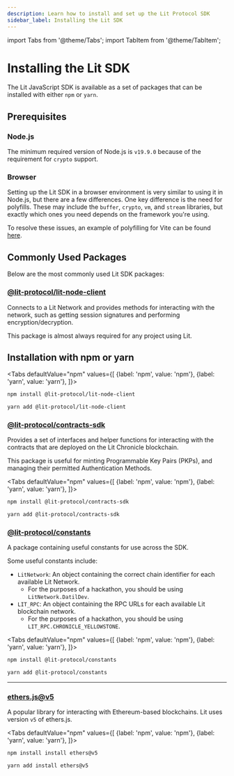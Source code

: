 ```yaml
---
description: Learn how to install and set up the Lit Protocol SDK
sidebar_label: Installing the Lit SDK
---
```


import Tabs from '@theme/Tabs';
import TabItem from '@theme/TabItem';

# Installing the Lit SDK

The Lit JavaScript SDK is available as a set of packages that can be installed with either `npm` or `yarn`.

## Prerequisites

### Node.js

The minimum required version of Node.js is `v19.9.0` because of the requirement for `crypto` support.

### Browser

Setting up the Lit SDK in a browser environment is very similar to using it in Node.js, but there are a few differences. One key difference is the need for polyfills. These may include the `buffer`, `crypto`, `vm`, and `stream` libraries, but exactly which ones you need depends on the framework you're using.

To resolve these issues, an example of polyfilling for Vite can be found [here](https://github.com/LIT-Protocol/developer-guides-code/blob/master/starter-guides/browser/vite.config.ts).

## Commonly Used Packages

Below are the most commonly used Lit SDK packages:


### [@lit-protocol/lit-node-client](https://v6-api-doc-lit-js-sdk.vercel.app/modules/lit_node_client_src.html)

Connects to a Lit Network and provides methods for interacting with the network, such as getting session signatures and performing encryption/decryption.

This package is almost always required for any project using Lit.

## Installation with npm or yarn

<Tabs
defaultValue="npm"
values={[
{label: 'npm', value: 'npm'},
{label: 'yarn', value: 'yarn'},
]}>
<TabItem value="npm">

```bash
npm install @lit-protocol/lit-node-client
```

</TabItem>

<TabItem value="yarn">

```bash
yarn add @lit-protocol/lit-node-client
```

</TabItem>
</Tabs>

### [@lit-protocol/contracts-sdk](https://v6-api-doc-lit-js-sdk.vercel.app/modules/contracts_sdk_src.html)

Provides a set of interfaces and helper functions for interacting with the contracts that are deployed on the Lit Chronicle blockchain.

This package is useful for minting Programmable Key Pairs (PKPs), and managing their permitted Authentication Methods.

<Tabs
defaultValue="npm"
values={[
{label: 'npm', value: 'npm'},
{label: 'yarn', value: 'yarn'},
]}>
<TabItem value="npm">

```bash
npm install @lit-protocol/contracts-sdk
```

</TabItem>

<TabItem value="yarn">

```bash
yarn add @lit-protocol/contracts-sdk
```

</TabItem>
</Tabs>

### [@lit-protocol/constants](https://v6-api-doc-lit-js-sdk.vercel.app/modules/constants_src.html)

A package containing useful constants for use across the SDK.

Some useful constants include:

- `LitNetwork`: An object containing the correct chain identifier for each available Lit Network.
  - For the purposes of a hackathon, you should be using `LitNetwork.DatilDev`.
- `LIT_RPC`: An object containing the RPC URLs for each available Lit blockchain network.
  - For the purposes of a hackathon, you should be using `LIT_RPC.CHRONICLE_YELLOWSTONE`.

<Tabs
defaultValue="npm"
values={[
{label: 'npm', value: 'npm'},
{label: 'yarn', value: 'yarn'},
]}>
<TabItem value="npm">

```bash
npm install @lit-protocol/constants
```

</TabItem>

<TabItem value="yarn">

```bash
yarn add @lit-protocol/constants
```

</TabItem>
</Tabs>

---

### [ethers.js@v5](https://docs.ethers.org/v5/)

A popular library for interacting with Ethereum-based blockchains. Lit uses version `v5` of ethers.js.

<Tabs
defaultValue="npm"
values={[
{label: 'npm', value: 'npm'},
{label: 'yarn', value: 'yarn'},
]}>
<TabItem value="npm">

```bash
npm install install ethers@v5
```

</TabItem>

<TabItem value="yarn">

```bash
yarn add install ethers@v5
```

</TabItem>
</Tabs>
